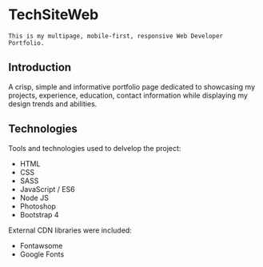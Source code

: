 # TechSiteWeb


```
This is my multipage, mobile-first, responsive Web Developer Portfolio.
```

## Introduction

A crisp, simple and informative portfolio page dedicated to showcasing my projects, experience, education, contact information while
displaying my design trends and abilities.

## Technologies

Tools and technologies used to delvelop the project:

* HTML
* CSS
* SASS
* JavaScript / ES6
* Node JS
* Photoshop
* Bootstrap 4

External CDN libraries were included:

* Fontawsome
* Google Fonts

